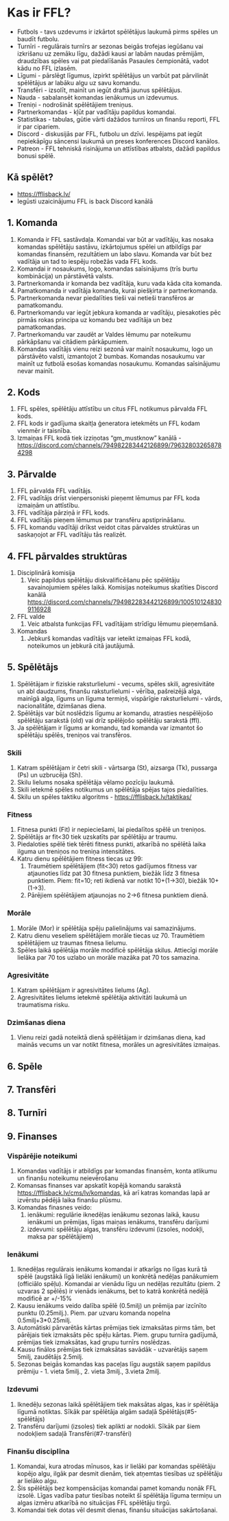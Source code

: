 # Kas ir FFL?
- Futbols - tavs uzdevums ir izkārtot spēlētājus laukumā pirms spēles un baudīt futbolu.
- Turnīri - regulārais turnīrs ar sezonas beigās trofejas iegūšanu vai izkrišanu uz zemāku līgu, dažādi kausi ar labām naudas prēmijām, draudzības spēles vai pat piedalīšanās Pasaules čempionātā, vadot kādu no FFL izlasēm.
- Līgumi - pārslēgt līgumus, izpirkt spēlētājus un varbūt pat pārvilināt spēlētājus ar labāku algu uz savu komandu.
- Transfēri - izsolīt, mainīt un iegūt draftā jaunus spēlētājus.
- Nauda - sabalansēt komandas ienākumus un izdevumus.
- Treniņi - nodrošināt spēlētājiem treniņus.
- Partnerkomandas - kļūt par vadītāju papildus komandai.
- Statistikas - tabulas, gūtie vārti dažādos turnīros un finanšu reporti, FFL ir par cipariem.
- Discord - diskusijās par FFL, futbolu un dzīvi. Iespējams pat iegūt nepiekāpīgu sāncensi laukumā un preses konferences Discord kanālos.
- Patreon - FFL tehniskā risinājuma un attīstības atbalsts, dažādi papildus bonusi spēlē.

## Kā spēlēt?
- https://fflisback.lv/
- Iegūsti uzaicinājumu FFL is back Discord kanālā

## 1. Komanda
1. Komanda ir FFL sastāvdaļa. Komandai var būt ar vadītāju, kas nosaka komandas spēlētāju sastāvu, izkārtojumus spēlei un atbildīgs par komandas finansēm, rezultātiem un labo slavu. Komanda var būt bez vadītāja un tad to iespēju robežās vada FFL kods. 
2. Komandai ir nosaukums, logo, komandas saīsinājums (trīs burtu kombinācija) un pārstāvētā valsts.
3. Partnerkomanda ir komanda bez vadītāja, kuru vada kāda cita komanda.
4. Pamatkomanda ir vadītāja komanda, kurai piešķirta ir partnerkomanda. 
5. Partnerkomanda nevar piedalīties tieši vai netieši transfēros ar pamatkomandu. 
6. Partnerkomandu var iegūt jebkura komanda ar vadītāju, piesakoties pēc pirmās rokas principa uz komandu bez vadītāja un bez pamatkomandas. 
7. Partnerkomandu var zaudēt ar Valdes lēmumu par noteikumu pārkāpšanu vai citādiem pārkāpumiem.
8. Komandas vadītājs vienu reizi sezonā var mainīt nosaukumu, logo un pārstāvēto valsti, izmantojot 2 bumbas. Komandas nosaukumu var mainīt uz futbolā esošas komandas nosaukumu. Komandas saīsinājumu nevar mainīt. 

## 2. Kods
1. FFL spēles, spēlētāju attīstību un citus FFL notikumus pārvalda FFL kods.
2. FFL kods ir gadījuma skaitļa ģeneratora ietekmēts un FFL kodam vienmēr ir taisnība.
3. Izmaiņas FFL kodā tiek izziņotas “gm_mustknow” kanālā - https://discord.com/channels/794982283442126899/796328032658784298

## 3. Pārvalde
1. FFL pārvalda FFL vadītājs.
2. FFL vadītājs drīst vienpersoniski pieņemt lēmumus par FFL koda izmaiņām un attīstību.
3. FFL vadītāja pārziņā ir FFL kods.
4. FFL vadītājs pieņem lēmumus par transfēru apstiprināšanu.
5. FFL komandu vadītāji drīkst veidot citas pārvaldes struktūras un saskaņojot ar FFL vadītāju tās realizēt.

## 4. FFL pārvaldes struktūras
1. Disciplinārā komisija
	1. Veic papildus spēlētāju diskvalificēšanu pēc spēlētāju savainojumiem spēles laikā. Komisijas noteikumus skatīties Discord kanālā https://discord.com/channels/794982283442126899/1005101248309116928
2. FFL valde
	1. Veic atbalsta funkcijas FFL vadītājam strīdīgu lēmumu pieņemšanā.
3. Komandas
	1. Jebkurš komandas vadītājs var ieteikt izmaiņas FFL kodā, noteikumos un jebkurā citā jautājumā.

## 5. Spēlētājs
1. Spēlētājam ir fiziskie raksturlielumi - vecums, spēles skili, agresivitāte un abl daudzums, finanšu raksturlielumi - vērība, pašreizējā alga, mainīgā alga, līgums un līguma termiņš, vispārīgie raksturlielumi - vārds, nacionalitāte, dzimšanas diena.
2. Spēlētājs var būt noslēdzis līgumu ar komandu, atrasties nespēlējošo spēlētāju sarakstā (old) vai drīz spēlējošo spēlētāju sarakstā (ffl).
3. Ja spēlētājam ir līgums ar komandu, tad komanda var izmantot šo spēlētāju spēlēs, treniņos vai transfēros.
### Skili
1. Katram spēlētājam ir četri skili - vārtsarga (St), aizsarga (Tk), pussarga (Ps) un uzbrucēja (Sh).
2. Skilu lielums nosaka spēlētāja vēlamo pozīciju laukumā.
3. Skili ietekmē spēles notikumus un spēlētāja spējas tajos piedalīties.
4. Skilu un spēles taktiku algoritms - https://fflisback.lv/taktikas/
### Fitness
1. Fitnesa punkti (Fit) ir nepieciešami, lai piedalītos spēlē un treniņos. 
2. Spēlētājs ar fit<30 tiek uzskatīts par spēlētāju ar traumu.
3. Piedaloties spēlē tiek tērēti fitness punkti, atkarībā no spēlētā laika ilguma un treniņos no treniņa intensitātes.
4. Katru dienu spēlētājiem fitness tiecas uz 99:
	1. Traumētiem spēlētājiem (fit<30) retos gadījumos fitness var atjaunoties līdz pat 30 fitnesa punktiem, biežāk līdz 3 fitnesa punktiem. Piem: fit=10; reti ikdienā var notikt 10+(1->30), biežāk 10+(1->3).
	2. Pārējiem spēlētājiem atjaunojas no 2->6 fitnesa punktiem dienā.
### Morāle
1. Morāle (Mor) ir spēlētāja spēju palielinājums vai samazinājums.
2. Katru dienu veseliem spēlētājiem morāle tiecas uz 70. Traumētiem spēlētājiem uz traumas fitnesa lielumu.
3. Spēles laikā spēlētāja morāle modificē spēlētāja skilus. Attiecīgi morāle lielāka par 70 tos uzlabo un morāle mazāka pat 70 tos samazina.
### Agresivitāte
1. Katram spēlētājam ir agresivitātes lielums (Ag).
2. Agresivitātes lielums ietekmē spēlētāja aktivitāti laukumā un traumatisma risku.
### Dzimšanas diena
1. Vienu reizi gadā noteiktā dienā spēlētājam ir dzimšanas diena, kad mainās vecums un var notikt fitnesa, morāles un agresivitātes izmaiņas.

## 6. Spēle
## 7. Transfēri
## 8. Turnīri
## 9. Finanses
### Vispārējie noteikumi
1. Komandas vadītājs ir atbildīgs par komandas finansēm, konta atlikumu un finanšu noteikumu neievērošanu
2. Komansas finanses var apskatīt kopējā komandu sarakstā https://fflisback.lv/cms/lv/komandas, kā arī katras komandas lapā ar izvērstu pēdējā laika finanšu plūsmu.
3. Komandas finasnes veido:
	1. ienākumi: regulārie iknedēļas ienākumu sezonas laikā, kausu ienākumi un prēmijas, līgas maiņas ienākums, transfēru darījumi
	2. izdevumi: spēlētāju algas, transfēru izdevumi (izsoles, nodokļi, maksa par spēlētājiem)
### Ienākumi
1. Iknedēļas regulārais ienākums komandai ir atkarīgs no līgas kurā tā spēlē (augstākā līgā lielāki ienākumi) un konkrētā nedēļas panākumiem (officiālo spēļu). Komandai ar vienādu līgu un nedēļas rezultātu (piem. 2 uzvaras 2 spēlēs) ir vienāds ienākums, bet to katrā konkrētā nedēļā modificē ar +/-15%
2. Kausu ienākums veido dalība spēlē (0.5milj) un prēmija par izcīnīto punktu (0.25milj.). Piem. par uzvaru komanda nopelna 0.5milj+3*0.25milj.
3. Automātiski pārvarētās kārtas prēmijas tiek izmaksātas pirms tām, bet pārējais tiek izmaksāts pēc spēļu kārtas. Piem. grupu turnīra gadījumā, prēmijas tiek izmaksātas, kad grupu turnīrs noslēdzas.
4. Kausu finālos prēmijas tiek izmaksātas savādāk - uzvarētājs saņem 5milj, zaudētājs 2.5milj.
5. Sezonas beigās komandas kas paceļas līgu augstāk saņem papildus prēmiju - 1. vieta 5milj., 2. vieta 3milj., 3.vieta 2milj.
### Izdevumi
1. Iknedēļu sezonas laikā spēlētājiem tiek maksātas algas, kas ir spēlētāja līgumā notiktas. Sīkāk par spēlētāja algām sadaļā Spēlētājs(#5-spēlētājs)
2. Transfēru darījumi (izsoles) tiek aplikti ar nodokli. Sīkāk par šiem nodokļiem sadaļā Transfēri(#7-transfēri)
### Finanšu disciplīna
1. Komandai, kura atrodas mīnusos, kas ir lielāki par komandas spēlētāju kopējo algu, ilgāk par desmit dienām, tiek atņemtas tiesības uz spēlētāju ar lielāko algu. 
2. Šis spēlētājs bez kompensācijas komandai pamet komandu nonāk FFL izsolē. Līgas vadība patur tiesības noteikt šī spēlētāja līguma termiņu un algas izmēru atkarībā no situācijas FFL spēlētāju tirgū. 
3. Komandai tiek dotas vēl desmit dienas, finanšu situācijas sakārtošanai.

